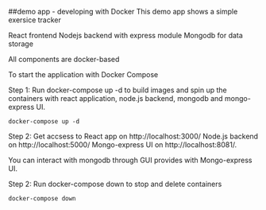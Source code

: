 ##demo app - developing with Docker
This demo app shows a simple exersice tracker

React frontend
Nodejs backend with express module
Mongodb for data storage

All components are docker-based

To start the application with Docker Compose

Step 1: Run docker-compose up -d to build images and spin up the containers with react application, node.js backend, mongodb and mongo-express UI.

    docker-compose up -d

Step 2: Get accsess to React app on http://localhost:3000/
Node.js backend on http://localhost:5000/
Mongo-express UI on http://localhost:8081/.

You can interact with mongodb through GUI provides with Mongo-express UI.

Step 2: Run docker-compose down to stop and delete containers
    
    docker-compose down
